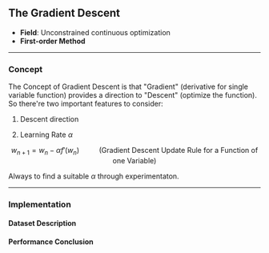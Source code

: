 ## The Gradient Descent
- **Field**: Unconstrained continuous optimization
- **First-order Method**

---
### **Concept**
The Concept of Gradient Descent is that "Gradient" (derivative for single variable function) provides a direction to "Descent" (optimize the function). So there're two important features to consider:

1. Descent direction

2. Learning Rate $\alpha$

$$
w_{n+1} = w_n - \alpha f'(w_n) \:\:\:\:\:\:\:\:\:\: (\text{Gradient Descent Update Rule for a Function of one Variable})
$$

Always to find a suitable $\alpha$ through experimentaton.



---

### **Implementation**

#### **Dataset Description**

#### **Performance Conclusion**